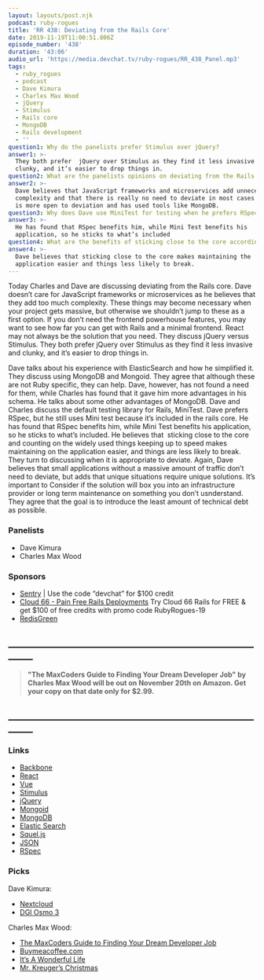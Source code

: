 ```yaml
---
layout: layouts/post.njk
podcast: ruby-rogues
title: 'RR 438: Deviating from the Rails Core'
date: 2019-11-19T11:00:51.806Z
episode_number: '438'
duration: '43:06'
audio_url: 'https://media.devchat.tv/ruby-rogues/RR_438_Panel.mp3'
tags:
  - ruby_rogues
  - podcast
  - Dave Kimura
  - Charles Max Wood
  - jQuery
  - Stimulus
  - Rails core
  - MongoDB
  - Rails development
  - ''
question1: Why do the panelists prefer Stimulus over jQuery?
answer1: >-
  They both prefer  jQuery over Stimulus as they find it less invasive and
  clunky, and it’s easier to drop things in. 
question2: What are the panelists opinions on deviating from the Rails core?
answer2: >-
  Dave believes that JavaScript frameworks and microservices add unnecessary
  complexity and that there is really no need to deviate in most cases. Charles
  is more open to deviation and has used tools like MongoDB.
question3: Why does Dave use MiniTest for testing when he prefers RSpec?
answer3: >-
  He has found that RSpec benefits him, while Mini Test benefits his
  application, so he sticks to what’s included
question4: What are the benefits of sticking close to the core according to Dave?
answer4: >-
  Dave believes that sticking close to the core makes maintaining the
  application easier and things less likely to break.
---
```

Today Charles and Dave are discussing deviating from the Rails core. Dave doesn’t care for JavaScript frameworks or microservices as he believes that they add too much complexity. These things may become necessary when your project gets massive, but otherwise we shouldn’t jump to these as a first option. If you don’t need the frontend powerhouse features, you may want to see how far you can get with Rails and a minimal frontend. React may not always be the solution that you need. They discuss jQuery versus Stimulus. They both prefer jQuery over Stimulus as they find it less invasive and clunky, and it’s easier to drop things in. 

Dave talks about his experience with ElasticSearch and how he simplified it. They discuss using MongoDB and Mongoid. They agree that although these are not Ruby specific, they can help. Dave, however, has not found a need for them, while Charles has found that it gave him more advantages in his schema. He talks about some other advantages of MongoDB. Dave and Charles discuss the default testing library for Rails, MiniTest. Dave prefers RSpec, but he still uses Mini test because it’s included in the rails core. He has found that RSpec benefits him, while Mini Test benefits his application, so he sticks to what’s included. He believes that  sticking close to the core and counting on the widely used things keeping up to speed makes maintaining on the application easier, and things are less likely to break. They turn to discussing when it is appropriate to deviate. Again, Dave believes that small applications without a massive amount of traffic don’t need to deviate, but adds that unique situations require unique solutions. It’s important to Consider if the solution will box you into an infrastructure provider or long term maintenance on something you don’t usnderstand. They agree that the goal is to introduce the least amount of technical debt as possible. 

### Panelists

* Dave Kimura 
* Charles Max Wood 

### Sponsors

* [Sentry](http://sentry.io/) | Use the code “devchat” for $100 credit 
* [Cloud 66 - Pain Free Rails Deployments](https://cloud66.com/rails?utm_source=-&utm_medium=-&utm_campaign=ruby-rogues) Try Cloud 66 Rails for FREE & get $100 of free credits with promo code RubyRogues-19 
* [RedisGreen](https://redisgreen.net/?utm_source=rubyrogues&utm_medium=podcast&utm_campaign=rubyrogues) 

## **\_\_\_\_\_\_\_\_\_\_\_\_\_\_\_\_\_\_\_\_\_\_\_\_\_\_\_\_\_\_\_\_\_\_\_\_\_\_\_\_\_\_\_\_\_\_\_\_\_\_\_\_\_\__**

> **"The MaxCoders Guide to Finding Your Dream Developer Job" by Charles Max Wood will be out on November 20th on Amazon.  Get your copy on that date only for $2.99.**

## **\_\_\_\_\_\_\_\_\_\_\_\_\_\_\_\_\_\_\_\_\_\_\_\_\_\_\_\_\_\_\_\_\_\_\_\_\_\_\_\_\_\_\_\_\_\_\_\_\_\_\_\_\_\__**

### Links

* [Backbone](https://backbonejs.org/) 
* [React](https://reactjs.org/) 
* [Vue](https://vuejs.org/) 
* [Stimulus](https://github.com/stimulusjs/stimulus) 
* [jQuery](https://jquery.com/) 
* [Mongoid](https://docs.mongodb.com/mongoid/current/) 
* [MongoDB](https://www.mongodb.com/) 
* [Elastic Search](https://www.elastic.co/) 
* [Squel.js](http://hiddentao.github.io/squel/) 
* [JSON](http://www.json.org/) 
* [RSpec](https://rspec.info/) 

### Picks

Dave Kimura:

* [Nextcloud](https://nextcloud.com/%20https://scan.nextcloud.com/) 
* [DGI Osmo 3](https://www.dji.com/osmo-mobile-3) 

Charles Max Wood:

* [The MaxCoders Guide to Finding Your Dream Developer Job](https://www.amazon.com/MaxCoders-Guide-Finding-Dream-Developer-ebook/dp/B081MBL5C9/ref=sr_1_1?keywords=The+MaxCoders+Guide+to+Finding+Your+Dream+Developer+Job&qid=1574145265&sr=8-1) 
* [Buymeacoffee.com](https://www.buymeacoffee.com/) 
* [It’s A Wonderful Life](https://www.imdb.com/title/tt0038650/) 
* [Mr. Kreuger’s Christmas](https://www.imdb.com/title/tt0081190/)
